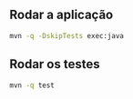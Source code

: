 
## Rodar a aplicação
```bash
mvn -q -DskipTests exec:java
```

## Rodar os testes
```bash
mvn -q test
```
